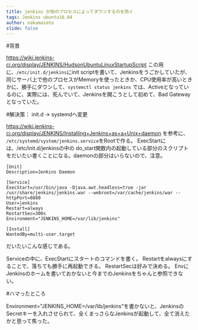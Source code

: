 ```yaml
---
title: jenkins が他のプロセスによってダウンするのを防ぐ
tags: Jenkins ubuntu16.04
author: nakamasato
slide: false
---
```

#背景

https://wiki.jenkins-ci.org/display/JENKINS/HudsonUbuntuLinuxStartupScript
この用に、`/etc/init.d/jenkins`にinit scriptを書いて、Jenkinsをうごかしていたが、同じサーバ上で他のプロセスがMemoryを使ったときか、CPU使用率が高いときかに、勝手にダウンして、`systemctl status jenkins` では、Activeとなっているのに、実際には、死んでいて、Jenkinsを開こうとして初めて、Bad Gatewayとなっていた。

#解決策： init.d -> systemdへ変更

https://wiki.jenkins-ci.org/display/JENKINS/Installing+Jenkins+as+a+Unix+daemon を参考に、
`/etc/systemd/system/jenkins.service`をRootで作る。
ExecStartには、/etc/init.d/jenkinsの中の do_start関数内の起動している部分のスクリプトをだいたい書くことになる。daemonの部分はいらないので、注意。

```
[Unit]
Description=Jenkins Daemon
 
[Service]
ExecStart=/usr/bin/java -Djava.awt.headless=true -jar /usr/share/jenkins/jenkins.war --webroot=/var/cache/jenkins/war --httpPort=8080
User=jenkins
Restart=always
RestartSec=300s
Environment="JENKINS_HOME=/var/lib/jenkins"
 
[Install]
WantedBy=multi-user.target
```

だいたいこんな感じである。

Serviceの中に、ExecStartにスタートのコマンドを書く。
Restartをalwaysにすることで、落ちても勝手に再起動できる。
RestartSecは好みで決める。
EnvにJenkinsのホームを書いておかないと今までのJenkinsをちゃんと参照できない。

#ハマったところ

Environment="JENKINS_HOME=/var/lib/jenkins"を書かないと、JenkinsのSecretキーを入れさせられて、全くまっさらなJenkinsが起動して、全て消えたかと思って焦った。


